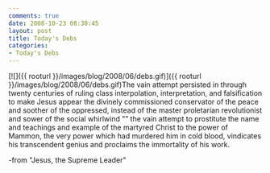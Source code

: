 ```yaml
---
comments: true
date: 2008-10-23 08:30:45
layout: post
title: Today's Debs
categories:
- Today's Debs
---
```


[![]({{ rooturl }}/images/blog/2008/06/debs.gif)]({{ rooturl }}/images/blog/2008/06/debs.gif)The vain attempt persisted in through twenty centuries of ruling class interpolation, interpretation, and falsification to make Jesus appear the divinely commissioned conservator of the peace and soother of the oppressed, instead of the master proletarian revolutionist and sower of the social whirlwind "” the vain attempt to prostitute the name and teachings and example of the martyred Christ to the power of Mammon, the very power which had murdered him in cold blood, vindicates his transcendent genius and proclaims the immortality of his work.


-from "Jesus, the Supreme Leader"
